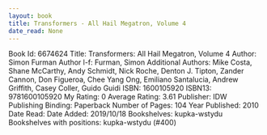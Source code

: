 ```yaml
---
layout: book
title: Transformers - All Hail Megatron, Volume 4
date_read: None
---
```


Book Id: 6674624
Title: Transformers: All Hail Megatron, Volume 4
Author: Simon Furman
Author l-f: Furman, Simon
Additional Authors: Mike Costa, Shane McCarthy, Andy Schmidt, Nick Roche, Denton J. Tipton, Zander Cannon, Don Figueroa, Chee Yang Ong, Emiliano Santalucia, Andrew Griffith, Casey Coller, Guido Guidi
ISBN: 1600105920
ISBN13: 9781600105920
My Rating: 0
Average Rating: 3.61
Publisher: IDW Publishing
Binding: Paperback
Number of Pages: 104
Year Published: 2010
Date Read: 
Date Added: 2019/10/18
Bookshelves: kupka-wstydu
Bookshelves with positions: kupka-wstydu (#400)

